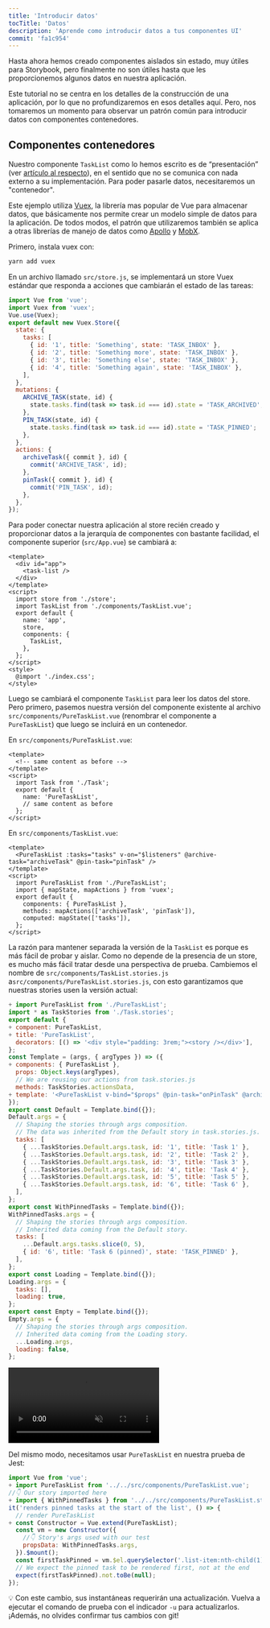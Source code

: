 ```yaml
---
title: 'Introducir datos'
tocTitle: 'Datos'
description: 'Aprende como introducir datos a tus componentes UI'
commit: 'fa1c954'
---
```


Hasta ahora hemos creado componentes aislados sin estado, muy útiles para Storybook, pero finalmente no son útiles hasta que les proporcionemos algunos datos en nuestra aplicación.

Este tutorial no se centra en los detalles de la construcción de una aplicación, por lo que no profundizaremos en esos detalles aquí. Pero, nos tomaremos un momento para observar un patrón común para introducir datos con componentes contenedores.

## Componentes contenedores

Nuestro componente `TaskList` como lo hemos escrito es de “presentación” (ver [artículo al respecto](https://medium.com/@dan_abramov/smart-and-dumb-components-7ca2f9a7c7d0)), en el sentido que no se comunica con nada externo a su implementación. Para poder pasarle datos, necesitaremos un "contenedor".

Este ejemplo utiliza [Vuex](https://vuex.vuejs.org), la librería mas popular de Vue para almacenar datos, que básicamente nos permite crear un modelo simple de datos para la aplicación. De todos modos, el patrón que utilizaremos también se aplica a otras librerías de manejo de datos como [Apollo](https://www.apollographql.com/client/) y [MobX](https://mobx.js.org/).

Primero, instala vuex con:

```bash
yarn add vuex
```

En un archivo llamado `src/store.js`, se implementará un store Vuex estándar que responda a acciones que cambiarán el estado de las tareas:

```js:title=src/store.js
import Vue from 'vue';
import Vuex from 'vuex';
Vue.use(Vuex);
export default new Vuex.Store({
  state: {
    tasks: [
      { id: '1', title: 'Something', state: 'TASK_INBOX' },
      { id: '2', title: 'Something more', state: 'TASK_INBOX' },
      { id: '3', title: 'Something else', state: 'TASK_INBOX' },
      { id: '4', title: 'Something again', state: 'TASK_INBOX' },
    ],
  },
  mutations: {
    ARCHIVE_TASK(state, id) {
      state.tasks.find(task => task.id === id).state = 'TASK_ARCHIVED';
    },
    PIN_TASK(state, id) {
      state.tasks.find(task => task.id === id).state = 'TASK_PINNED';
    },
  },
  actions: {
    archiveTask({ commit }, id) {
      commit('ARCHIVE_TASK', id);
    },
    pinTask({ commit }, id) {
      commit('PIN_TASK', id);
    },
  },
});
```

Para poder conectar nuestra aplicación al store recién creado y proporcionar datos a la jerarquía de componentes con bastante facilidad, el componente superior (`src/App.vue`) se cambiará a:

```html:title=src/App.vue
<template>
  <div id="app">
    <task-list />
  </div>
</template>
<script>
  import store from './store';
  import TaskList from './components/TaskList.vue';
  export default {
    name: 'app',
    store,
    components: {
      TaskList,
    },
  };
</script>
<style>
  @import './index.css';
</style>
```

Luego se cambiará el componente `TaskList` para leer los datos del store. Pero primero, pasemos nuestra versión del componente existente al archivo `src/components/PureTaskList.vue` (renombrar el componente a `PureTaskList`) que luego se incluirá en un contenedor.

En `src/components/PureTaskList.vue`:

```html:title=src/components/PureTaskList.vue
<template>
  <!-- same content as before -->
</template>
<script>
  import Task from './Task';
  export default {
    name: 'PureTaskList',
    // same content as before
  };
</script>
```

En `src/components/TaskList.vue`:

```html:title=src/components/TaskList.vue
<template>
  <PureTaskList :tasks="tasks" v-on="$listeners" @archive-task="archiveTask" @pin-task="pinTask" />
</template>
<script>
  import PureTaskList from './PureTaskList';
  import { mapState, mapActions } from 'vuex';
  export default {
    components: { PureTaskList },
    methods: mapActions(['archiveTask', 'pinTask']),
    computed: mapState(['tasks']),
  };
</script>
```

La razón para mantener separada la versión de la `TaskList` es porque es más fácil de probar y aislar. Como no depende de la presencia de un store, es mucho más fácil tratar desde una perspectiva de prueba. Cambiemos el nombre de `src/components/TaskList.stories.js` a`src/components/PureTaskList.stories.js`, con esto garantizamos que nuestras stories usen la versión actual:

```diff:title=src/components/PureTaskList.stories.js
+ import PureTaskList from './PureTaskList';
import * as TaskStories from './Task.stories';
export default {
+ component: PureTaskList,
+ title: 'PureTaskList',
  decorators: [() => '<div style="padding: 3rem;"><story /></div>'],
};
const Template = (args, { argTypes }) => ({
+ components: { PureTaskList },
  props: Object.keys(argTypes),
  // We are reusing our actions from task.stories.js
  methods: TaskStories.actionsData,
+ template: '<PureTaskList v-bind="$props" @pin-task="onPinTask" @archive-task="onArchiveTask" />',
});
export const Default = Template.bind({});
Default.args = {
  // Shaping the stories through args composition.
  // The data was inherited from the Default story in task.stories.js.
  tasks: [
    { ...TaskStories.Default.args.task, id: '1', title: 'Task 1' },
    { ...TaskStories.Default.args.task, id: '2', title: 'Task 2' },
    { ...TaskStories.Default.args.task, id: '3', title: 'Task 3' },
    { ...TaskStories.Default.args.task, id: '4', title: 'Task 4' },
    { ...TaskStories.Default.args.task, id: '5', title: 'Task 5' },
    { ...TaskStories.Default.args.task, id: '6', title: 'Task 6' },
  ],
};
export const WithPinnedTasks = Template.bind({});
WithPinnedTasks.args = {
  // Shaping the stories through args composition.
  // Inherited data coming from the Default story.
  tasks: [
    ...Default.args.tasks.slice(0, 5),
    { id: '6', title: 'Task 6 (pinned)', state: 'TASK_PINNED' },
  ],
};
export const Loading = Template.bind({});
Loading.args = {
  tasks: [],
  loading: true,
};
export const Empty = Template.bind({});
Empty.args = {
  // Shaping the stories through args composition.
  // Inherited data coming from the Loading story.
  ...Loading.args,
  loading: false,
};
```

<video autoPlay muted playsInline loop>
  <source
    src="/intro-to-storybook/finished-tasklist-states.mp4"
    type="video/mp4"
  />
</video>

<div class="aside">

</div>

Del mismo modo, necesitamos usar `PureTaskList` en nuestra prueba de Jest:

```diff:title=tests/unit/PureTaskList.spec.js
import Vue from 'vue';
+ import PureTaskList from '../../src/components/PureTaskList.vue';
//👇 Our story imported here
+ import { WithPinnedTasks } from '../../src/components/PureTaskList.stories';
it('renders pinned tasks at the start of the list', () => {
  // render PureTaskList
+ const Constructor = Vue.extend(PureTaskList);
  const vm = new Constructor({
    //👇 Story's args used with our test
    propsData: WithPinnedTasks.args,
  }).$mount();
  const firstTaskPinned = vm.$el.querySelector('.list-item:nth-child(1).TASK_PINNED');
  // We expect the pinned task to be rendered first, not at the end
  expect(firstTaskPinned).not.toBe(null);
});
```

<div class="aside">
💡 Con este cambio, sus instantáneas requerirán una actualización. Vuelva a ejecutar el comando de prueba con el indicador <code>-u</code> para actualizarlos. ¡Además, no olvides confirmar tus cambios con git!
</div>
